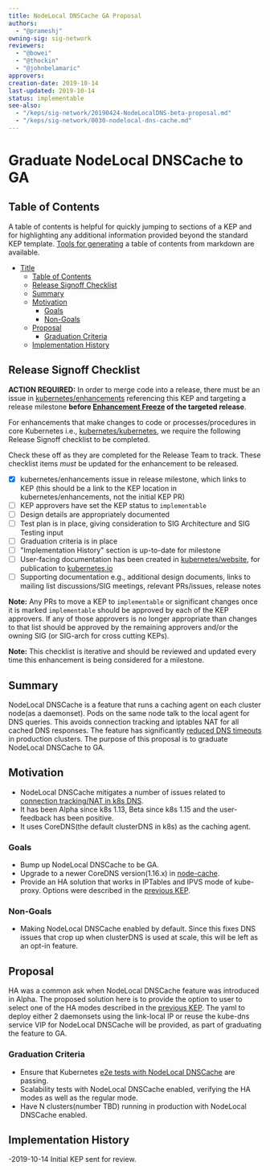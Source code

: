 ```yaml
---
title: NodeLocal DNSCache GA Proposal
authors:
  - "@prameshj"
owning-sig: sig-network
reviewers:
  - "@bowei"
  - "@thockin"
  - "@johnbelamaric"
approvers:
creation-date: 2019-10-14
last-updated: 2019-10-14
status: implementable
see-also:
  - "/keps/sig-network/20190424-NodeLocalDNS-beta-proposal.md"
  - "/keps/sig-network/0030-nodelocal-dns-cache.md"
---
```


# Graduate NodeLocal DNSCache to GA


## Table of Contents

A table of contents is helpful for quickly jumping to sections of a KEP and for highlighting any additional information provided beyond the standard KEP template.
[Tools for generating][] a table of contents from markdown are available.

- [Title](#title)
  - [Table of Contents](#table-of-contents)
  - [Release Signoff Checklist](#release-signoff-checklist)
  - [Summary](#summary)
  - [Motivation](#motivation)
    - [Goals](#goals)
    - [Non-Goals](#non-goals)
  - [Proposal](#proposal)
    - [Graduation Criteria](#graduation-criteria)
  - [Implementation History](#implementation-history)


[Tools for generating]: https://github.com/ekalinin/github-markdown-toc

## Release Signoff Checklist

**ACTION REQUIRED:** In order to merge code into a release, there must be an issue in [kubernetes/enhancements] referencing this KEP and targeting a release milestone **before [Enhancement Freeze](https://github.com/kubernetes/sig-release/tree/master/releases)
of the targeted release**.

For enhancements that make changes to code or processes/procedures in core Kubernetes i.e., [kubernetes/kubernetes], we require the following Release Signoff checklist to be completed.

Check these off as they are completed for the Release Team to track. These checklist items _must_ be updated for the enhancement to be released.

- [x] kubernetes/enhancements issue in release milestone, which links to KEP (this should be a link to the KEP location in kubernetes/enhancements, not the initial KEP PR)
- [ ] KEP approvers have set the KEP status to `implementable`
- [ ] Design details are appropriately documented
- [ ] Test plan is in place, giving consideration to SIG Architecture and SIG Testing input
- [ ] Graduation criteria is in place
- [ ] "Implementation History" section is up-to-date for milestone
- [ ] User-facing documentation has been created in [kubernetes/website], for publication to [kubernetes.io]
- [ ] Supporting documentation e.g., additional design documents, links to mailing list discussions/SIG meetings, relevant PRs/issues, release notes

**Note:** Any PRs to move a KEP to `implementable` or significant changes once it is marked `implementable` should be approved by each of the KEP approvers. If any of those approvers is no longer appropriate than changes to that list should be approved by the remaining approvers and/or the owning SIG (or SIG-arch for cross cutting KEPs).

**Note:** This checklist is iterative and should be reviewed and updated every time this enhancement is being considered for a milestone.

[kubernetes.io]: https://kubernetes.io/
[kubernetes/enhancements]: https://github.com/kubernetes/enhancements/issues
[kubernetes/kubernetes]: https://github.com/kubernetes/kubernetes
[kubernetes/website]: https://github.com/kubernetes/website

## Summary

NodeLocal DNSCache is a feature that runs a caching agent on each cluster node(as a daemonset). Pods on the same node talk to the local agent for DNS queries. This avoids connection tracking and iptables NAT for all cached DNS responses. The feature has significantly [reduced DNS timeouts](https://github.com/kubernetes/kubernetes/issues/56903#issuecomment-511772954) in production clusters.
The purpose of this proposal is to graduate NodeLocal DNSCache to GA.

## Motivation

* NodeLocal DNSCache mitigates a number of issues related to [connection tracking/NAT in k8s DNS](https://github.com/kubernetes/enhancements/blob/master/keps/sig-network/0030-nodelocal-dns-cache.md#motivation).
* It has been Alpha since k8s 1.13, Beta since k8s 1.15 and the user-feedback has been positive.
* It uses CoreDNS(the default clusterDNS in k8s) as the caching agent.

### Goals

* Bump up NodeLocal DNSCache to be GA.
* Upgrade to a newer CoreDNS version(1.16.x) in [node-cache](https://github.com/kubernetes/dns/pull/328).
* Provide an HA solution that works in IPTables and IPVS mode of kube-proxy. Options were described in the [previous KEP](https://github.com/kubernetes/enhancements/blob/master/keps/sig-network/20190424-NodeLocalDNS-beta-proposal.md#design-details).

### Non-Goals

* Making NodeLocal DNSCache enabled by default. Since this fixes DNS issues that crop up when clusterDNS is used at scale, this will be left as an opt-in feature.

## Proposal

HA was a common ask when NodeLocal DNSCache feature was introduced in Alpha. The proposed solution here is to provide the option to user to select one of the HA modes described in the [previous KEP](https://github.com/kubernetes/enhancements/blob/master/keps/sig-network/20190424-NodeLocalDNS-beta-proposal.md#design-details). The yaml to deploy either 2 daemonsets using the link-local IP or reuse the kube-dns service VIP for NodeLocal DNSCache will be provided, as part of graduating the feature to GA.

### Graduation Criteria
- Ensure that Kubernetes [e2e tests with NodeLocal DNSCache](https://k8s-testgrid.appspot.com/sig-network-gce#gci-gce-kube-dns-nodecache) are passing.
- Scalability tests with NodeLocal DNSCache enabled, verifying the HA modes as well as the regular mode.
- Have N clusters(number TBD) running in production with NodeLocal DNSCache enabled.

## Implementation History

-2019-10-14 Initial KEP sent for review.




